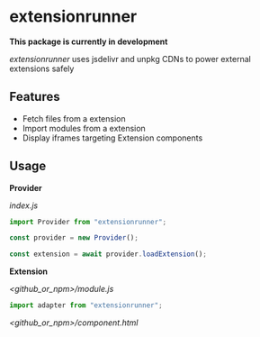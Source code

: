 # extensionrunner

**This package is currently in development**

_extensionrunner_ uses jsdelivr and unpkg CDNs to power external extensions safely

## Features

-   Fetch files from a extension
-   Import modules from a extension
-   Display iframes targeting Extension components

## Usage

**Provider**

_index.js_

```ts
import Provider from "extensionrunner";

const provider = new Provider();

const extension = await provider.loadExtension();
```

**Extension**

_\<github_or_npm\>/module.js_

```ts
import adapter from "extensionrunner";
```

_\<github_or_npm\>/component.html_

```ts

```
